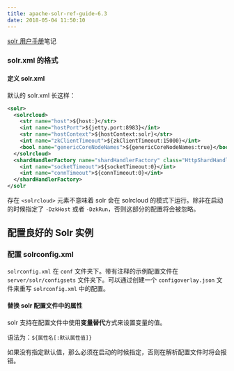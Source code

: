 ```yaml
---
title: apache-solr-ref-guide-6.3
date: 2018-05-04 11:50:10
---
```


[solr 用户手册](http://archive.apache.org/dist/lucene/solr/ref-guide/apache-solr-ref-guide-6.3.pdf)笔记

<!-- more -->

### solr.xml 的格式

#### 定义 solr.xml

默认的 solr.xml 长这样：

```xml
<solr>
  <solrcloud>
    <str name="host">${host:}</str>
    <int name="hostPort">${jetty.port:8983}</int>
    <str name="hostContext">${hostContext:solr}</str>
    <int name="zkClientTimeout">${zkClientTimeout:15000}</int>
    <bool name="genericCoreNodeNames">${genericCoreNodeNames:true}</bool>
  </solrcloud>
  <shardHandlerFactory name="shardHandlerFactory" class="HttpShardHandlerFactory">
    <int name="socketTimeout">${socketTimeout:0}</int>
    <int name="connTimeout">${connTimeout:0}</int>
  </shardHandlerFactory>
</solr
```

存在 `<solrcloud>` 元素不意味着 solr 会在 solrcloud 的模式下运行。除非在启动的时候指定了 `-DzkHost` 或者 `-DzkRun`，否则这部分的配置将会被忽略。

## 配置良好的 Solr 实例

### 配置 solrconfig.xml

`solrconfig.xml` 在 `conf` 文件夹下。带有注释的示例配置文件在 `server/solr/configsets` 文件夹下。可以通过创建一个 `configoverlay.json` 文件来重写 `solrconfig.xml` 中的配置。

#### 替换 solr 配置文件中的属性

solr 支持在配置文件中使用**变量替代**方式来设置变量的值。

语法为：`${属性名[:默认属性值]}`

如果没有指定默认值，那么必须在启动的时候指定，否则在解析配置文件时将会报错。



